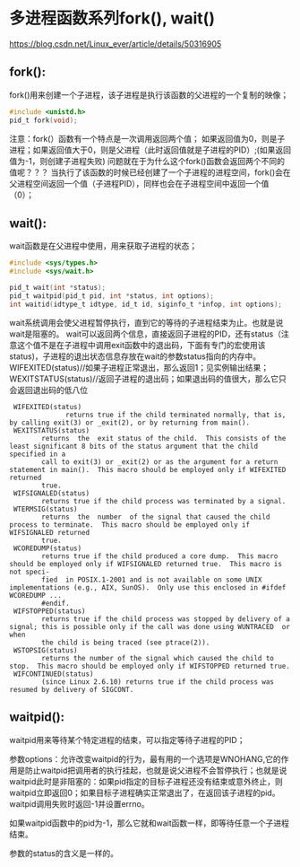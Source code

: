 # 多进程函数系列fork(), wait()

https://blog.csdn.net/Linux_ever/article/details/50316905

## fork():

fork()用来创建一个子进程，该子进程是执行该函数的父进程的一个复制的映像；

```c
#include <unistd.h>
pid_t fork(void);
```

注意：fork(）函数有一个特点是一次调用返回两个值；
如果返回值为0，则是子进程；如果返回值大于0，则是父进程（此时返回值就是子进程的PID）;(如果返回值为-1，则创建子进程失败)
问题就在于为什么这个fork()函数会返回两个不同的值呢？？？
当执行了该函数的时候已经创建了一个子进程的进程空间，fork()会在父进程空间返回一个值（子进程PID），同样也会在子进程空间中返回一个值（0）；

## wait():

wait函数是在父进程中使用，用来获取子进程的状态；

```c
#include <sys/types.h>
#include <sys/wait.h>

pid_t wait(int *status);
pid_t waitpid(pid_t pid, int *status, int options);
int waitid(idtype_t idtype, id_t id, siginfo_t *infop, int options);
```

wait系统调用会使父进程暂停执行，直到它的等待的子进程结束为止。也就是说wait是阻塞的。
wait可以返回两个信息，直接返回子进程的PID，还有status（注意这个值不是在子进程中调用exit函数中的退出码，下面有专门的宏使用该status)，子进程的退出状态信息存放在wait的参数status指向的内存中。
WIFEXITED(status)//如果子进程正常退出，那么返回1；见实例输出结果；
WEXITSTATUS(status)//返回子进程的退出码；如果退出码的值很大，那么它只会返回退出码的低八位

```shell
 WIFEXITED(status)
              returns true if the child terminated normally, that is, by calling exit(3) or _exit(2), or by returning from main().
 WEXITSTATUS(status)
        returns  the  exit status of the child.  This consists of the least significant 8 bits of the status argument that the child specified in a
        call to exit(3) or _exit(2) or as the argument for a return statement in main().  This macro should be employed only if WIFEXITED  returned
        true.
 WIFSIGNALED(status)
        returns true if the child process was terminated by a signal.
 WTERMSIG(status)
        returns  the  number  of the signal that caused the child process to terminate.  This macro should be employed only if WIFSIGNALED returned
        true.
 WCOREDUMP(status)
        returns true if the child produced a core dump.  This macro should be employed only if WIFSIGNALED returned true.  This macro is not speci‐
        fied  in POSIX.1-2001 and is not available on some UNIX implementations (e.g., AIX, SunOS).  Only use this enclosed in #ifdef WCOREDUMP ...
        #endif.
 WIFSTOPPED(status)
        returns true if the child process was stopped by delivery of a signal; this is possible only if the call was done using WUNTRACED  or  when
        the child is being traced (see ptrace(2)).
 WSTOPSIG(status)
        returns the number of the signal which caused the child to stop.  This macro should be employed only if WIFSTOPPED returned true.
 WIFCONTINUED(status)
        (since Linux 2.6.10) returns true if the child process was resumed by delivery of SIGCONT.
```



## waitpid():

waitpid用来等待某个特定进程的结束，可以指定等待子进程的PID；

参数options：允许改变waitpid的行为，最有用的一个选项是WNOHANG,它的作用是防止waitpid把调用者的执行挂起，也就是说父进程不会暂停执行；也就是说waitpid此时是非阻塞的：如果pid指定的目标子进程还没有结束或意外终止，则waitpid立即返回0；如果目标子进程确实正常退出了，在返回该子进程的pid。waitpid调用失败时返回-1并设置errno。

如果waitpid函数中的pid为-1，那么它就和wait函数一样，即等待任意一个子进程结束。

参数的status的含义是一样的。



